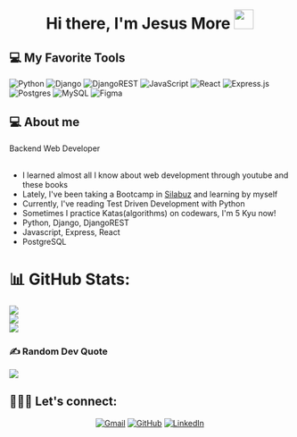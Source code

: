 <h1 align="center">Hi there, I'm Jesus More <img src="https://media.giphy.com/media/hvRJCLFzcasrR4ia7z/giphy.gif" width="35"></h1>



<h2 align="left">💻 My Favorite Tools </h2>

![Python](https://img.shields.io/badge/python-3670A0?style=for-the-badge&logo=python&logoColor=ffdd54) ![Django](https://img.shields.io/badge/django-%23092E20.svg?style=for-the-badge&logo=django&logoColor=white) ![DjangoREST](https://img.shields.io/badge/DJANGO-REST-ff1709?style=for-the-badge&logo=django&logoColor=white&color=ff1709&labelColor=gray) ![JavaScript](https://img.shields.io/badge/javascript-%23323330.svg?style=for-the-badge&logo=javascript&logoColor=%23F7DF1E) ![React](https://img.shields.io/badge/react-%2320232a.svg?style=for-the-badge&logo=react&logoColor=%2361DAFB) ![Express.js](https://img.shields.io/badge/express.js-%23404d59.svg?style=for-the-badge&logo=express&logoColor=%2361DAFB)  ![Postgres](https://img.shields.io/badge/postgres-%23316192.svg?style=for-the-badge&logo=postgresql&logoColor=white) ![MySQL](https://img.shields.io/badge/mysql-%2300f.svg?style=for-the-badge&logo=mysql&logoColor=white) 	![Figma](https://img.shields.io/badge/figma-%23F24E1E.svg?style=for-the-badge&logo=figma&logoColor=white)

<h2 align="left">💻 About me </h2>
Backend Web Developer

<ul>
	<br>
	<li>I learned almost all I know about web development through youtube and these books</li>
	<li>Lately, I've been taking a Bootcamp in <a href="https://www.silabuz.com/en" target="_blank">Silabuz</a> and learning by myself  </li>
	<li>Currently, I've reading Test Driven Development with Python</li>
	<li>Sometimes I practice Katas(algorithms) on codewars, I'm 5 Kyu now!</li>
	<li>Python, Django, DjangoREST</li>
	<li>Javascript, Express, React</li>
	<li>PostgreSQL</li>	
</ul>

# 📊 GitHub Stats:
![](https://github-readme-stats.vercel.app/api?username=freddyxd5&theme=dark&hide_border=false&include_all_commits=false&count_private=true)<br/>
![](https://github-readme-streak-stats.herokuapp.com/?user=freddyxd5&theme=dark&hide_border=false)<br/>
![](https://github-readme-stats.vercel.app/api/top-langs/?username=freddyxd5&theme=dark&hide_border=false&include_all_commits=false&count_private=true&layout=compact)


### ✍️ Random Dev Quote
![](https://quotes-github-readme.vercel.app/api?type=horizontal&theme=radical)


## 🧑🏼‍💻 Let's connect:
<!-- Proudly created with GPRM ( https://gprm.itsvg.in ) -->
<p align="center">  
	<a href="mailto:jesus.zmore@gmail.com"><img src="https://img.icons8.com/bubbles/50/000000/gmail.png" alt="Gmail"/></a>
	<a href="https://github.com/linder3hs"><img src="https://img.icons8.com/bubbles/50/000000/github.png" alt="GitHub"/></a>
	<a href="https://linkedin.com/in/jesuszmore"><img src="https://img.icons8.com/bubbles/50/000000/linkedin.png" alt="LinkedIn"/></a>	  	
</p>

